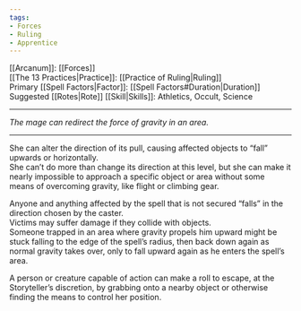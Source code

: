 ```yaml
---
tags:
- Forces
- Ruling
- Apprentice
---
```


[[Arcanum]]: [[Forces]]\
[[The 13 Practices|Practice]]: [[Practice of Ruling|Ruling]]\
Primary [[Spell Factors|Factor]]: [[Spell Factors#Duration|Duration]]\
Suggested [[Rotes|Rote]] [[Skill|Skills]]: Athletics, Occult, Science

---

_The mage can redirect the force of gravity in an area._

---

She can alter the direction of its pull, causing affected objects to “fall” upwards or horizontally.\
She can’t do more than change its direction at this level, but she can make it nearly impossible to approach a specific object or area without some means of overcoming gravity, like flight or climbing gear.

Anyone and anything affected by the spell that is not secured “falls” in the direction chosen by the caster.\
Victims may suffer damage if they collide with objects.\
Someone trapped in an area where gravity propels him upward might be stuck falling to the edge of the spell’s radius, then back down again as normal gravity takes over, only to fall upward again as he enters the spell’s area. 

A person or creature capable of action can make a roll to escape, at the Storyteller’s discretion, by grabbing onto a nearby object or otherwise finding the means to control her position.